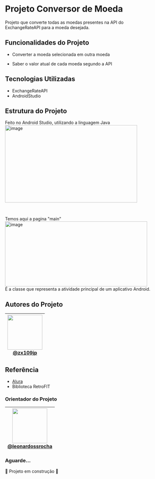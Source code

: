 

# Projeto Conversor de Moeda

Projeto que converte todas as moedas presentes na API do ExchangeRateAPI para a moeda desejada. <br>


## Funcionalidades do Projeto

- Converter a moeda selecionada em outra moeda

- Saber o valor atual de cada moeda segundo a API

## Tecnologias Utilizadas
- ExchangeRateAPI
- AndroidStudio

## Estrutura do Projeto 
Feito no Android Studio, utilizando a linguagem Java <br>
<img width="436" height="256" alt="image" src="https://github.com/user-attachments/assets/e85ae518-82b1-4d92-a155-f948ed32d920" />

<br>

Temos aqui a pagina "main" <br>
<img width="469" height="215" alt="image" src="https://github.com/user-attachments/assets/e081a0d8-c084-421a-b134-c6f7aa7ec648" />
<br>  É a classe que representa a atividade principal de um aplicativo Android.






## Autores do Projeto

|<img loading="lazy" src="https://avatars.githubusercontent.com/u/138886648?v=4" width=115><br> [@zx109jp](https://www.github.com/zx109jp)| 
| :---: |

## Referência
- <a href="https://www.alura.com.br/artigos/escrever-bom-readme?srsltid=AfmBOorDoV2UtH2CAjuc_rS97nFEgoIHuhnHwNb2AxPki1i-pthuUcK1"> Alura </a><br>
 - Biblioteca RetroFIT


### Orientador do Projeto 
|<img loading="lazy" src="https://avatars.githubusercontent.com/u/10586424?v=4" width=115><br> [@leonardossrocha](https://www.github.com/leonardossrocha)| 
| :---: |

### Aguarde...
 :construction: Projeto em construção :construction:
 


